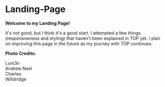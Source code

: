 # Landing-Page

<strong>Welcome to my Landing Page!</strong>

It's not good, but I think it's a good start.  I attempted a few things (responsiveness and styling) that haven't been explained in TOP yet.  I plan on improving this page in the future as my journey with TOP continues.  


<strong>Photo Credits:</strong>

Lum3n <br>
Andrew Neel <br>
Charles <br>
Willdridge 
